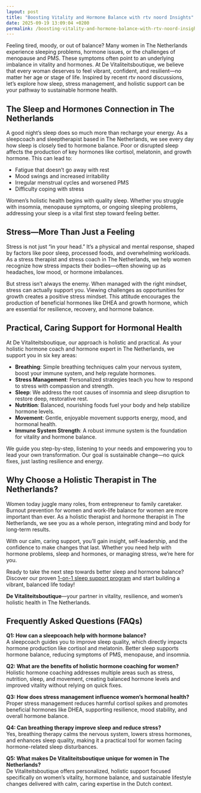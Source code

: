 ```yaml
---
layout: post
title: "Boosting Vitality and Hormone Balance with rtv noord Insights"
date: 2025-09-19 13:09:04 +0200
permalink: /boosting-vitality-and-hormone-balance-with-rtv-noord-insights/
---
```

Feeling tired, moody, or out of balance? Many women in The Netherlands experience sleeping problems, hormone issues, or the challenges of menopause and PMS. These symptoms often point to an underlying imbalance in vitality and hormones. At De Vitaliteitsboutique, we believe that every woman deserves to feel vibrant, confident, and resilient—no matter her age or stage of life. Inspired by recent rtv noord discussions, let’s explore how sleep, stress management, and holistic support can be your pathway to sustainable hormone health.

## The Sleep and Hormones Connection in The Netherlands

A good night’s sleep does so much more than recharge your energy. As a sleepcoach and sleeptherapist based in The Netherlands, we see every day how sleep is closely tied to hormone balance. Poor or disrupted sleep affects the production of key hormones like cortisol, melatonin, and growth hormone. This can lead to:

- Fatigue that doesn’t go away with rest  
- Mood swings and increased irritability  
- Irregular menstrual cycles and worsened PMS  
- Difficulty coping with stress  

Women’s holistic health begins with quality sleep. Whether you struggle with insomnia, menopause symptoms, or ongoing sleeping problems, addressing your sleep is a vital first step toward feeling better.

## Stress—More Than Just a Feeling

Stress is not just “in your head.” It’s a physical and mental response, shaped by factors like poor sleep, processed foods, and overwhelming workloads. As a stress therapist and stress coach in The Netherlands, we help women recognize how stress impacts their bodies—often showing up as headaches, low mood, or hormone imbalances.

But stress isn’t always the enemy. When managed with the right mindset, stress can actually support you. Viewing challenges as opportunities for growth creates a positive stress mindset. This attitude encourages the production of beneficial hormones like DHEA and growth hormone, which are essential for resilience, recovery, and hormone balance.

## Practical, Caring Support for Hormonal Health

At De Vitaliteitsboutique, our approach is holistic and practical. As your holistic hormone coach and hormone expert in The Netherlands, we support you in six key areas:

- **Breathing**: Simple breathing techniques calm your nervous system, boost your immune system, and help regulate hormones.  
- **Stress Management**: Personalized strategies teach you how to respond to stress with compassion and strength.  
- **Sleep**: We address the root causes of insomnia and sleep disruption to restore deep, restorative rest.  
- **Nutrition**: Balanced, nourishing foods fuel your body and help stabilize hormone levels.  
- **Movement**: Gentle, enjoyable movement supports energy, mood, and hormonal health.  
- **Immune System Strength**: A robust immune system is the foundation for vitality and hormone balance.

We guide you step-by-step, listening to your needs and empowering you to lead your own transformation. Our goal is sustainable change—no quick fixes, just lasting resilience and energy.

## Why Choose a Holistic Therapist in The Netherlands?

Women today juggle many roles, from entrepreneur to family caretaker. Burnout prevention for women and work-life balance for women are more important than ever. As a holistic therapist and hormone therapist in The Netherlands, we see you as a whole person, integrating mind and body for long-term results.

With our calm, caring support, you’ll gain insight, self-leadership, and the confidence to make changes that last. Whether you need help with hormone problems, sleep and hormones, or managing stress, we’re here for you.

Ready to take the next step towards better sleep and hormone balance? Discover our proven [1-on-1 sleep support program](https://devitaliteitsboutique.nl/slaapproblemen-1-op-1-begeleiding/) and start building a vibrant, balanced life today!

**De Vitaliteitsboutique**—your partner in vitality, resilience, and women’s holistic health in The Netherlands.

## Frequently Asked Questions (FAQs)

**Q1: How can a sleepcoach help with hormone balance?**  
A sleepcoach guides you to improve sleep quality, which directly impacts hormone production like cortisol and melatonin. Better sleep supports hormone balance, reducing symptoms of PMS, menopause, and insomnia.

**Q2: What are the benefits of holistic hormone coaching for women?**  
Holistic hormone coaching addresses multiple areas such as stress, nutrition, sleep, and movement, creating balanced hormone levels and improved vitality without relying on quick fixes.

**Q3: How does stress management influence women’s hormonal health?**  
Proper stress management reduces harmful cortisol spikes and promotes beneficial hormones like DHEA, supporting resilience, mood stability, and overall hormone balance.

**Q4: Can breathing therapy improve sleep and reduce stress?**  
Yes, breathing therapy calms the nervous system, lowers stress hormones, and enhances sleep quality, making it a practical tool for women facing hormone-related sleep disturbances.

**Q5: What makes De Vitaliteitsboutique unique for women in The Netherlands?**  
De Vitaliteitsboutique offers personalized, holistic support focused specifically on women’s vitality, hormone balance, and sustainable lifestyle changes delivered with calm, caring expertise in the Dutch context.

<script type="application/ld+json">
{
  "@context": "https://schema.org",
  "@type": "BlogPosting",
  "headline": "Boosting Vitality and Hormone Balance with rtv noord Insights",
  "description": "At De Vitaliteitsboutique, we empower women in The Netherlands to enhance vitality through holistic sleep, stress, and hormone support. Discover how sleepcoach and hormone therapy can improve women's health, hormone balance, and energy.",
  "author": {
    "@type": "Person",
    "name": "De Vitaliteitsboutique"
  },
  "publisher": {
    "@type": "Person",
    "name": "De Vitaliteitsboutique"
  },
  "mainEntityOfPage": {
    "@type": "WebPage",
    "@id": "https://devitaliteitsboutique.nl/blog/boosting-vitality-and-hormone-balance-rtv-noord"
  },
  "datePublished": "2024-06-01",
  "dateModified": "2024-06-01",
  "keywords": "Sleepcoach, Sleeptherapist, Hormone therapist, Hormone expert, Stress therapist, stress coach, breathing therapist, Holistic hormone coach, Vitality, Sleeping problems, Hormone problems, Menopause, PMS, Hormone balance, Sleep and hormones, Holistic therapist, insomnia, Women's holistic health, Burnout prevention for women, Work-life balance for women",
  "articleBody": "Feeling tired, moody, or out of balance? Many women in The Netherlands experience sleeping problems, hormone issues, or the challenges of menopause and PMS. These symptoms often point to an underlying imbalance in vitality and hormones. At De Vitaliteitsboutique, we believe that every woman deserves to feel vibrant, confident, and resilient—no matter her age or stage of life. Inspired by recent rtv noord discussions, let’s explore how sleep, stress management, and holistic support can be your pathway to sustainable hormone health. A good night’s sleep does so much more than recharge your energy. As a sleepcoach and sleeptherapist based in The Netherlands, we see every day how sleep is closely tied to hormone balance. Poor or disrupted sleep affects the production of key hormones like cortisol, melatonin, and growth hormone. This can lead to fatigue that doesn’t go away with rest, mood swings and increased irritability, irregular menstrual cycles and worsened PMS, difficulty coping with stress. Women’s holistic health begins with quality sleep. Whether you struggle with insomnia, menopause symptoms, or ongoing sleeping problems, addressing your sleep is a vital first step toward feeling better. Stress is not just “in your head.” It’s a physical and mental response, shaped by factors like poor sleep, processed foods, and overwhelming workloads. As a stress therapist and stress coach in The Netherlands, we help women recognize how stress impacts their bodies—often showing up as headaches, low mood, or hormone imbalances. But stress isn’t always the enemy. When managed with the right mindset, stress can actually support you. Viewing challenges as opportunities for growth creates a positive stress mindset. This attitude encourages the production of beneficial hormones like DHEA and growth hormone, which are essential for resilience, recovery, and hormone balance. At De Vitaliteitsboutique, our approach is holistic and practical. As your holistic hormone coach and hormone expert in The Netherlands, we support you in six key areas: breathing, stress management, sleep, nutrition, movement, and immune system strength. We guide you step-by-step, listening to your needs and empowering you to lead your own transformation. Our goal is sustainable change—no quick fixes, just lasting resilience and energy. Women today juggle many roles, from entrepreneur to family caretaker. Burnout prevention for women and work-life balance for women are more important than ever. As a holistic therapist and hormone therapist in The Netherlands, we see you as a whole person, integrating mind and body for long-term results. With our calm, caring support, you’ll gain insight, self-leadership, and the confidence to make changes that last. Whether you need help with hormone problems, sleep and hormones, or managing stress, we’re here for you."
}
</script>

<script type="application/ld+json">
{
  "@context": "https://schema.org",
  "@type": "FAQPage",
  "mainEntity": [
    {
      "@type": "Question",
      "name": "How can a sleepcoach help with hormone balance?",
      "acceptedAnswer": {
        "@type": "Answer",
        "text": "A sleepcoach guides you to improve sleep quality, which directly impacts hormone production like cortisol and melatonin. Better sleep supports hormone balance, reducing symptoms of PMS, menopause, and insomnia."
      }
    },
    {
      "@type": "Question",
      "name": "What are the benefits of holistic hormone coaching for women?",
      "acceptedAnswer": {
        "@type": "Answer",
        "text": "Holistic hormone coaching addresses multiple areas such as stress, nutrition, sleep, and movement, creating balanced hormone levels and improved vitality without relying on quick fixes."
      }
    },
    {
      "@type": "Question",
      "name": "How does stress management influence women’s hormonal health?",
      "acceptedAnswer": {
        "@type": "Answer",
        "text": "Proper stress management reduces harmful cortisol spikes and promotes beneficial hormones like DHEA, supporting resilience, mood stability, and overall hormone balance."
      }
    },
    {
      "@type": "Question",
      "name": "Can breathing therapy improve sleep and reduce stress?",
      "acceptedAnswer": {
        "@type": "Answer",
        "text": "Yes, breathing therapy calms the nervous system, lowers stress hormones, and enhances sleep quality, making it a practical tool for women facing hormone-related sleep disturbances."
      }
    },
    {
      "@type": "Question",
      "name": "What makes De Vitaliteitsboutique unique for women in The Netherlands?",
      "acceptedAnswer": {
        "@type": "Answer",
        "text": "De Vitaliteitsboutique offers personalized, holistic support focused specifically on women’s vitality, hormone balance, and sustainable lifestyle changes delivered with calm, caring expertise in the Dutch context."
      }
    }
  ]
}
</script>
